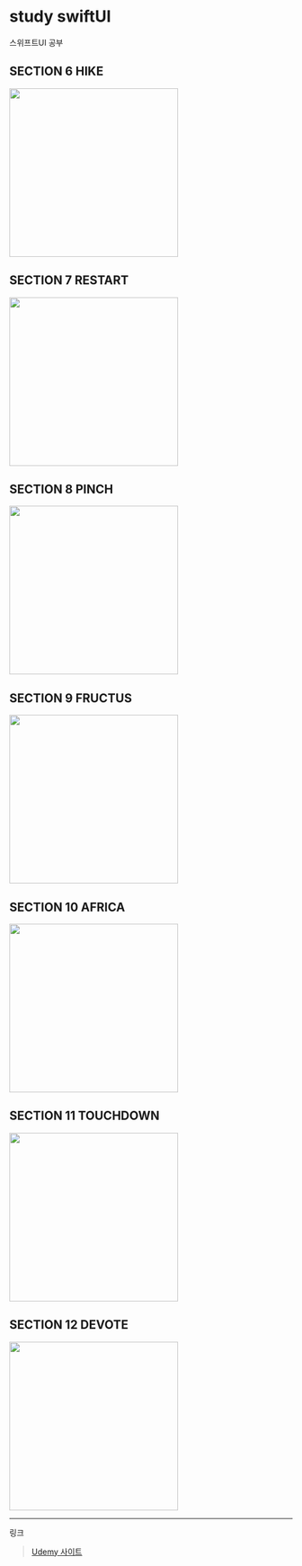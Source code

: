 # study swiftUI

스위프트UI 공부

## SECTION 6 HIKE

<img src="./Section_06/Hike/Hike/AppImages/ContentView.png" width = "300px">

## SECTION 7 RESTART

<img src="./Section_07/Restart/Restart/Images/OnboardingView.png" width = "300px">

## SECTION 8 PINCH

<img src="./Section_08/Pinch/Pinch/Images/image1.png" width = "300px">

## SECTION 9 FRUCTUS

<img src="./Section_09/Fructus/Fructus/Images/ContentView.png" width = "300px">

## SECTION 10 AFRICA

<img src="./Section_10/Africa/Africa/Images/ContentView.png" width = "300px">

## SECTION 11 TOUCHDOWN

<img src="./Section_11/Touchdown/Touchdown/Images/ContentView.png" width = "300px">

## SECTION 12 DEVOTE

<img src="./Section_12/Devote/Devote/Images/ContentView.swift.png" width = "300px">

---

링크

> [Udemy 사이트](https://www.udemy.com/course/swiftui-masterclass-course-ios-development-with-swift)

